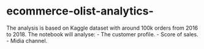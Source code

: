 # ecommerce-olist-analytics-
The analysis is based on Kaggle dataset with around 100k orders from 2016 to 2018. The notebook will analyse:      - The customer profile.          - Score of sales.          - Midia channel.     
